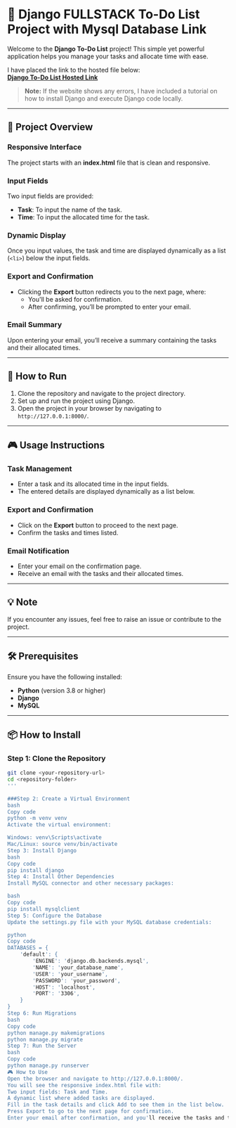 # 📝 Django FULLSTACK To-Do List Project with Mysql Database Link

Welcome to the **Django To-Do List** project! This simple yet powerful application helps you manage your tasks and allocate time with ease.

I have placed the link to the hosted file below:  
**[Django To-Do List Hosted Link](https://narenkumar3098.pythonanywhere.com/)**  

> **Note:** If the website shows any errors, I have included a tutorial on how to install Django and execute Django code locally.

---

## 🌟 Project Overview

### Responsive Interface  
The project starts with an **index.html** file that is clean and responsive.

### Input Fields  
Two input fields are provided:  
- **Task**: To input the name of the task.  
- **Time**: To input the allocated time for the task.  

### Dynamic Display  
Once you input values, the task and time are displayed dynamically as a list (`<li>`) below the input fields.

### Export and Confirmation  
- Clicking the **Export** button redirects you to the next page, where:  
  - You'll be asked for confirmation.  
  - After confirming, you’ll be prompted to enter your email.  

### Email Summary  
Upon entering your email, you’ll receive a summary containing the tasks and their allocated times.

---

## 🚀 How to Run

1. Clone the repository and navigate to the project directory.  
2. Set up and run the project using Django.  
3. Open the project in your browser by navigating to `http://127.0.0.1:8000/`.  

---

## 🎮 Usage Instructions

### Task Management  
- Enter a task and its allocated time in the input fields.  
- The entered details are displayed dynamically as a list below.  

### Export and Confirmation  
- Click on the **Export** button to proceed to the next page.  
- Confirm the tasks and times listed.  

### Email Notification  
- Enter your email on the confirmation page.  
- Receive an email with the tasks and their allocated times.  

---

## 💡 Note  
If you encounter any issues, feel free to raise an issue or contribute to the project.

---

## 🛠️ Prerequisites  

Ensure you have the following installed:  
- **Python** (version 3.8 or higher)  
- **Django**  
- **MySQL**  

---

## 📦 How to Install

### Step 1: Clone the Repository  
```bash
git clone <your-repository-url>
cd <repository-folder>
'''

###Step 2: Create a Virtual Environment
bash
Copy code
python -m venv venv
Activate the virtual environment:

Windows: venv\Scripts\activate
Mac/Linux: source venv/bin/activate
Step 3: Install Django
bash
Copy code
pip install django
Step 4: Install Other Dependencies
Install MySQL connector and other necessary packages:

bash
Copy code
pip install mysqlclient
Step 5: Configure the Database
Update the settings.py file with your MySQL database credentials:

python
Copy code
DATABASES = {
    'default': {
        'ENGINE': 'django.db.backends.mysql',
        'NAME': 'your_database_name',
        'USER': 'your_username',
        'PASSWORD': 'your_password',
        'HOST': 'localhost',
        'PORT': '3306',
    }
}
Step 6: Run Migrations
bash
Copy code
python manage.py makemigrations
python manage.py migrate
Step 7: Run the Server
bash
Copy code
python manage.py runserver
🎮 How to Use
Open the browser and navigate to http://127.0.0.1:8000/.
You will see the responsive index.html file with:
Two input fields: Task and Time.
A dynamic list where added tasks are displayed.
Fill in the task details and click Add to see them in the list below.
Press Export to go to the next page for confirmation.
Enter your email after confirmation, and you'll receive the tasks and times in your inbox.
